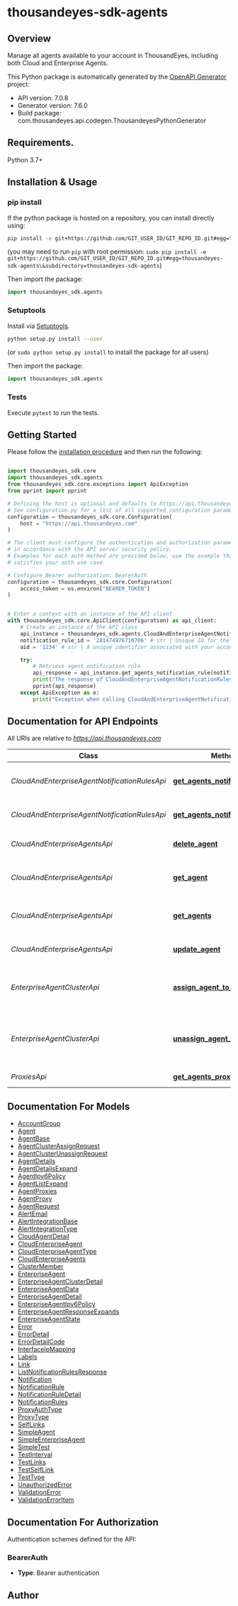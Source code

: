 # thousandeyes-sdk-agents

## Overview
Manage all agents available to your account in ThousandEyes, including both Cloud and Enterprise Agents.

This Python package is automatically generated by the [OpenAPI Generator](https://openapi-generator.tech) project:

- API version: 7.0.8
- Generator version: 7.6.0
- Build package: com.thousandeyes.api.codegen.ThousandeyesPythonGenerator

## Requirements.

Python 3.7+

## Installation & Usage
### pip install

If the python package is hosted on a repository, you can install directly using:

```sh
pip install -e git+https://github.com/GIT_USER_ID/GIT_REPO_ID.git#egg=thousandeyes-sdk-agents\&subdirectory=thousandeyes-sdk-agents
```
(you may need to run `pip` with root permission: `sudo pip install -e git+https://github.com/GIT_USER_ID/GIT_REPO_ID.git#egg=thousandeyes-sdk-agents\&subdirectory=thousandeyes-sdk-agents`)

Then import the package:
```python
import thousandeyes_sdk.agents
```

### Setuptools

Install via [Setuptools](http://pypi.python.org/pypi/setuptools).

```sh
python setup.py install --user
```
(or `sudo python setup.py install` to install the package for all users)

Then import the package:
```python
import thousandeyes_sdk.agents
```

### Tests

Execute `pytest` to run the tests.

## Getting Started

Please follow the [installation procedure](#installation--usage) and then run the following:

```python

import thousandeyes_sdk.core
import thousandeyes_sdk.agents
from thousandeyes_sdk.core.exceptions import ApiException
from pprint import pprint

# Defining the host is optional and defaults to https://api.thousandeyes.com
# See configuration.py for a list of all supported configuration parameters.
configuration = thousandeyes_sdk.core.Configuration(
    host = "https://api.thousandeyes.com"
)

# The client must configure the authentication and authorization parameters
# in accordance with the API server security policy.
# Examples for each auth method are provided below, use the example that
# satisfies your auth use case.

# Configure Bearer authorization: BearerAuth
configuration = thousandeyes_sdk.core.Configuration(
    access_token = os.environ["BEARER_TOKEN"]
)


# Enter a context with an instance of the API client
with thousandeyes_sdk.core.ApiClient(configuration) as api_client:
    # Create an instance of the API class
    api_instance = thousandeyes_sdk.agents.CloudAndEnterpriseAgentNotificationRulesApi(api_client)
    notification_rule_id = '281474976710706' # str | Unique ID for the agent notification rule.
    aid = '1234' # str | A unique identifier associated with your account group. You can retrieve your `AccountGroupId` from the `/account-groups` endpoint. Note that you must be assigned to the target account group. Specifying this parameter without being assigned to the target account group will result in an error response. (optional)

    try:
        # Retrieve agent notification rule
        api_response = api_instance.get_agents_notification_rule(notification_rule_id, aid=aid)
        print("The response of CloudAndEnterpriseAgentNotificationRulesApi->get_agents_notification_rule:\n")
        pprint(api_response)
    except ApiException as e:
        print("Exception when calling CloudAndEnterpriseAgentNotificationRulesApi->get_agents_notification_rule: %s\n" % e)

```

## Documentation for API Endpoints

All URIs are relative to *https://api.thousandeyes.com*

Class | Method | HTTP request | Description
------------ | ------------- | ------------- | -------------
*CloudAndEnterpriseAgentNotificationRulesApi* | [**get_agents_notification_rule**](docs/CloudAndEnterpriseAgentNotificationRulesApi.md#get_agents_notification_rule) | **GET** /v7/agents/notification-rules/{notificationRuleId} | Retrieve agent notification rule
*CloudAndEnterpriseAgentNotificationRulesApi* | [**get_agents_notification_rules**](docs/CloudAndEnterpriseAgentNotificationRulesApi.md#get_agents_notification_rules) | **GET** /v7/agents/notification-rules | List agent notification rules
*CloudAndEnterpriseAgentsApi* | [**delete_agent**](docs/CloudAndEnterpriseAgentsApi.md#delete_agent) | **DELETE** /v7/agents/{agentId} | Delete Enterprise Agent
*CloudAndEnterpriseAgentsApi* | [**get_agent**](docs/CloudAndEnterpriseAgentsApi.md#get_agent) | **GET** /v7/agents/{agentId} | Retrieve Cloud and Enterprise Agent
*CloudAndEnterpriseAgentsApi* | [**get_agents**](docs/CloudAndEnterpriseAgentsApi.md#get_agents) | **GET** /v7/agents | List Cloud and Enterprise Agents
*CloudAndEnterpriseAgentsApi* | [**update_agent**](docs/CloudAndEnterpriseAgentsApi.md#update_agent) | **PUT** /v7/agents/{agentId} | Update Enterprise Agent
*EnterpriseAgentClusterApi* | [**assign_agent_to_cluster**](docs/EnterpriseAgentClusterApi.md#assign_agent_to_cluster) | **POST** /v7/agents/{agentId}/cluster/assign | Add member to Enterprise Agent cluster
*EnterpriseAgentClusterApi* | [**unassign_agent_from_cluster**](docs/EnterpriseAgentClusterApi.md#unassign_agent_from_cluster) | **POST** /v7/agents/{agentId}/cluster/unassign | Remove member from Enterprise Agent cluster
*ProxiesApi* | [**get_agents_proxies**](docs/ProxiesApi.md#get_agents_proxies) | **GET** /v7/agents/proxies | List agent proxies


## Documentation For Models

 - [AccountGroup](docs/AccountGroup.md)
 - [Agent](docs/Agent.md)
 - [AgentBase](docs/AgentBase.md)
 - [AgentClusterAssignRequest](docs/AgentClusterAssignRequest.md)
 - [AgentClusterUnassignRequest](docs/AgentClusterUnassignRequest.md)
 - [AgentDetails](docs/AgentDetails.md)
 - [AgentDetailsExpand](docs/AgentDetailsExpand.md)
 - [AgentIpv6Policy](docs/AgentIpv6Policy.md)
 - [AgentListExpand](docs/AgentListExpand.md)
 - [AgentProxies](docs/AgentProxies.md)
 - [AgentProxy](docs/AgentProxy.md)
 - [AgentRequest](docs/AgentRequest.md)
 - [AlertEmail](docs/AlertEmail.md)
 - [AlertIntegrationBase](docs/AlertIntegrationBase.md)
 - [AlertIntegrationType](docs/AlertIntegrationType.md)
 - [CloudAgentDetail](docs/CloudAgentDetail.md)
 - [CloudEnterpriseAgent](docs/CloudEnterpriseAgent.md)
 - [CloudEnterpriseAgentType](docs/CloudEnterpriseAgentType.md)
 - [CloudEnterpriseAgents](docs/CloudEnterpriseAgents.md)
 - [ClusterMember](docs/ClusterMember.md)
 - [EnterpriseAgent](docs/EnterpriseAgent.md)
 - [EnterpriseAgentClusterDetail](docs/EnterpriseAgentClusterDetail.md)
 - [EnterpriseAgentData](docs/EnterpriseAgentData.md)
 - [EnterpriseAgentDetail](docs/EnterpriseAgentDetail.md)
 - [EnterpriseAgentIpv6Policy](docs/EnterpriseAgentIpv6Policy.md)
 - [EnterpriseAgentResponseExpands](docs/EnterpriseAgentResponseExpands.md)
 - [EnterpriseAgentState](docs/EnterpriseAgentState.md)
 - [Error](docs/Error.md)
 - [ErrorDetail](docs/ErrorDetail.md)
 - [ErrorDetailCode](docs/ErrorDetailCode.md)
 - [InterfaceIpMapping](docs/InterfaceIpMapping.md)
 - [Labels](docs/Labels.md)
 - [Link](docs/Link.md)
 - [ListNotificationRulesResponse](docs/ListNotificationRulesResponse.md)
 - [Notification](docs/Notification.md)
 - [NotificationRule](docs/NotificationRule.md)
 - [NotificationRuleDetail](docs/NotificationRuleDetail.md)
 - [NotificationRules](docs/NotificationRules.md)
 - [ProxyAuthType](docs/ProxyAuthType.md)
 - [ProxyType](docs/ProxyType.md)
 - [SelfLinks](docs/SelfLinks.md)
 - [SimpleAgent](docs/SimpleAgent.md)
 - [SimpleEnterpriseAgent](docs/SimpleEnterpriseAgent.md)
 - [SimpleTest](docs/SimpleTest.md)
 - [TestInterval](docs/TestInterval.md)
 - [TestLinks](docs/TestLinks.md)
 - [TestSelfLink](docs/TestSelfLink.md)
 - [TestType](docs/TestType.md)
 - [UnauthorizedError](docs/UnauthorizedError.md)
 - [ValidationError](docs/ValidationError.md)
 - [ValidationErrorItem](docs/ValidationErrorItem.md)


<a id="documentation-for-authorization"></a>
## Documentation For Authorization


Authentication schemes defined for the API:
<a id="BearerAuth"></a>
### BearerAuth

- **Type**: Bearer authentication


## Author




